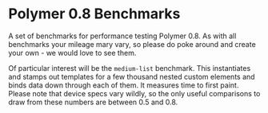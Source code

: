 # Polymer 0.8 Benchmarks

A set of benchmarks for performance testing Polymer 0.8. As with all benchmarks your mileage mary vary, so please
do poke around and create your own - we would love to see them. 

Of particular interest will be the `medium-list` benchmark. This instantiates and stamps out templates for a few thousand 
nested custom elements and binds data down through each of them. It measures time to first paint. Please note that device
specs vary wildly, so the only useful comparisons to draw from these numbers are between 0.5 and 0.8.
